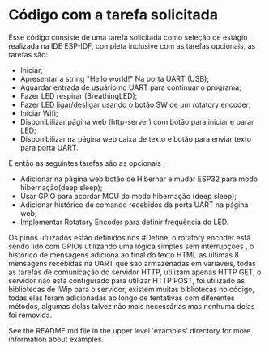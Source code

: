 # Código com a tarefa solicitada


Esse código consiste de uma tarefa solicitada como seleção de estágio realizada na IDE ESP-IDF, completa inclusive com as tarefas opcionais, as tarefas são:
* Iniciar;
* Apresentar a string "Hello world!" Na porta UART (USB);
* Aguardar entrada de usuário no UART para continuar o programa;
* Fazer LED respirar (BreathingLED);
* Fazer LED ligar/desligar usando o botão SW de um rotatory encoder;
* Iniciar Wifi;
* Disponibilizar página web (http-server) com botão para iniciar e parar LED;
* Disponibilizar na página web caixa de texto e botão para enviar texto para porta UART.

E então as seguintes tarefas são as opcionais :
* Adicionar na página web botão de Hibernar e mudar ESP32 para modo hibernação(deep sleep);
* Usar GPIO para acordar MCU do modo hibernação (deep sleep);
* Adicionar histórico de comando recebidos da porta UART na página web;
* Implementar Rotatory Encoder para definir frequência do LED.

Os pinos utilizados estão definidos nos #Define, o rotatory encoder está sendo lido com GPIOs utilizando uma lógica simples sem interrupções , o histórico
de mensagens adiciona ao final do texto HTML as ultimas 8 mensagens recebidas na UART que são armazenadas em variaveis, todas as tarefas de comunicação do 
servidor HTTP, utilizam apenas HTTP GET, o servidor não está configurado para utilizar HTTP POST, foi utilizado as bibliotecas de lWip para o servidor,
existem muitas bibliotecas no código, todas elas foram adicionadas ao longo de tentativas com diferentes métodos, algumas delas talvez não mais necessárias mas nenhuma delas foi removida.


See the README.md file in the upper level 'examples' directory for more information about examples.
